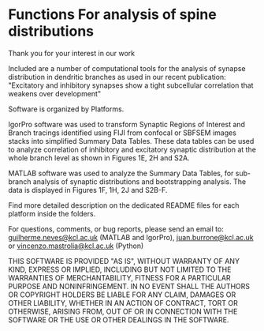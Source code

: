 # Functions For analysis of spine distributions
Thank you for your interest in our work

Included are a number of computational tools for the analysis of synapse distribution in dendritic branches as used in our recent publication: "Excitatory and inhibitory synapses show a tight subcellular correlation that weakens over development"

Software is organized by Platforms. 

IgorPro software was used to transform Synaptic Regions of Interest and Branch tracings identified using FIJI from confocal or SBFSEM images stacks into simplified Summary Data Tables. These data tables can be used to analyze correlation of inhibitory and excitatory synaptic distribution at the whole branch level as shown in Figures 1E, 2H and S2A.

MATLAB software was used to analyze the Summary Data Tables, for sub-branch analysis of synaptic distributions and bootstrapping analysis. The data is displayed in Figures 1F, 1H, 2J and S2B-F.

Find more detailed description on the dedicated README files for each platform inside the folders.

For questions, comments, or bug reports, please send an email to: guilherme.neves@kcl.ac.uk (MATLAB and IgorPro), juan.burrone@kcl.ac.uk or vincenzo.mastrolia@kcl.ac.uk (Python)


THIS SOFTWARE IS PROVIDED "AS IS", WITHOUT WARRANTY OF ANY KIND, EXPRESS OR IMPLIED, INCLUDING BUT NOT LIMITED TO THE WARRANTIES OF MERCHANTABILITY, FITNESS FOR A PARTICULAR PURPOSE AND NONINFRINGEMENT. IN NO EVENT SHALL THE AUTHORS OR COPYRIGHT HOLDERS BE LIABLE FOR ANY CLAIM, DAMAGES OR OTHER LIABILITY, WHETHER IN AN ACTION OF CONTRACT, TORT OR OTHERWISE, ARISING FROM, OUT OF OR IN CONNECTION WITH THE SOFTWARE OR THE USE OR OTHER DEALINGS IN THE SOFTWARE.




